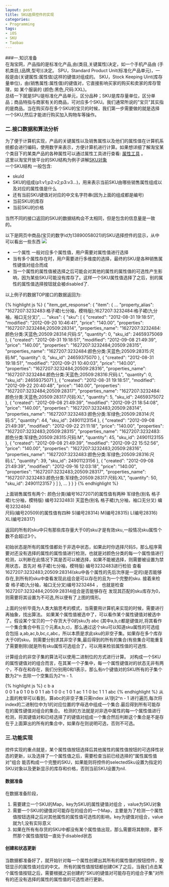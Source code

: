 ```yaml
---
layout: post
title: SKU选择控件的实现
categories:
- Programming
tags:
- iOS
- SKU
- Taobao
---
```



###一.知识准备     
在淘宝网，产品指的是标准化产品,由(类目,关键属性)决定，如一个手机产品由 (手机类目,(品牌,型号))决定。
SPU，Standard Product Unit(标准化产品单元)，一般是由(关键属性:属性值)这样的键值对组成的。
SKU，Stock Keeping Uint(库存量单位)，由(销售属性:属性值)的键值对，它直接影响买家的购买和卖家的库存管理，如 某个服装的 (颜色:黑色,尺码:XXL)。   
总结一下就是SPU是标准化产品单元，区分品种；SKU是库存量单位，区分单品；商品特指与商家有关的商品，可对应多个SKU。我们通常所说的"宝贝"其实指的是商品。当在购买存在多个SKU的宝贝的时候，我们第一步需要做的就是选择一个SKU,然后才能进行购买加入购物车等操作。

### 二.接口数据和算法分析     
为了便于计算机实现，产品的关键属性以及销售属性以及他们的属性值在计算机系统都会进行编码，使用数字来表示，方便计算机进行计算。如果想详细了解淘宝某个类目下的某类产品的各种属性可以通过属性工具进行查看:
[属性工具](http://open.taobao.com/api_tool/props/)  。  
这里以淘宝开放平台的SKU结构为例子讲解[SKU对象](http://api.taobao.com/apidoc/dataStruct.htm?path=cid:4-dataStructId:17-apiId:20)      
一个SKU结构 一般包含:

*  skuId
* SKU的组成(p1:v1;p2:v2;p3:v3...)，用来表示当前SKU由哪些销售属性组成以及对应的属性值是什么
* 还有当前SKU键值对对应的中文名字符串(因为上面的组成都是编号)
* 当前SKU的库存
* 当前SKU的价格

当然不同的接口返回的SKU的数据结构会不太相同，但是包含的信息量是一致的。

以下是网页中商品(宝贝的数字id为13890058021)的SKU选择控件的显示，从中可以看出一些东西
![](http://ww2.sinaimg.cn/large/65cc0af7gw1dx5mlv0vznj.jpg)

* 一个属性 一般对应多个属性值，用户需要对属性值进行选择
* 当有多个属性存在时，用户需要进行多维度的选择，最终的SKU是各种销售属性键值对组合而成
* 当一个属性的属性值被选择之后可能会对其他的属性的属性值的可选性产生影响，因为某些SKU可能没有库存了。这样一个SKU属性值选择了之后，别的属性的属性值选择按钮就会被disabled了.

以上例子的数据TOP接口的数据返回为:

{% highlight js %}
{
  "item_get_response": {
    "item": {
    ...
      "property_alias": "1627207:3232483:格子裙(七分袖，模特版);1627207:3232484:格子裙(九分袖，袖口无分叉)",
      ...
      "skus": {
        "sku": [
          {
            "created": "2012-08-31 19:18:51",
            "modified": "2012-09-20 10:46:41",
            "price": "140.00",
            "properties": "1627207:3232484;20509:28314",
            "properties_name": "1627207:3232484:颜色分类:天蓝色;20509:28314:尺码:S",
            "quantity": 0,
            "sku_id": 24659375069
          },
          {
            "created": "2012-08-31 19:18:51",
            "modified": "2012-09-08 21:49:39",
            "price": "140.00",
            "properties": "1627207:3232484;20509:28315",
            "properties_name": "1627207:3232484:颜色分类:天蓝色;20509:28315:尺码:M",
            "quantity": 0,
            "sku_id": 24659375070
          },
          {
            "created": "2012-08-31 19:18:51",
            "modified": "2012-09-21 10:40:03",
            "price": "140.00",
            "properties": "1627207:3232484;20509:28316",
            "properties_name": "1627207:3232484:颜色分类:天蓝色;20509:28316:尺码:L",
            "quantity": 0,
            "sku_id": 24659375071
          },
          {
            "created": "2012-08-31 19:18:51",
            "modified": "2012-09-22 20:40:48",
            "price": "140.00",
            "properties": "1627207:3232484;20509:28317",
            "properties_name": "1627207:3232484:颜色分类:天蓝色;20509:28317:尺码:XL",
            "quantity": 5,
            "sku_id": 24659375072
          },
          {
            "created": "2012-09-08 21:49:39",
            "modified": "2012-09-21 18:54:08",
            "price": "140.00",
            "properties": "1627207:3232483;20509:28314",
            "properties_name": "1627207:3232483:颜色分类:军绿色;20509:28314:尺码:S",
            "quantity": 44,
            "sku_id": 24901123154
          },
          {
            "created": "2012-09-08 21:49:39",
            "modified": "2012-09-22 21:11:18",
            "price": "140.00",
            "properties": "1627207:3232483;20509:28315",
            "properties_name": "1627207:3232483:颜色分类:军绿色;20509:28315:尺码:M",
            "quantity": 45,
            "sku_id": 24901123155
          },
          {
            "created": "2012-09-08 21:49:39",
            "modified": "2012-09-22 15:52:56",
            "price": "140.00",
            "properties": "1627207:3232483;20509:28316",
            "properties_name": "1627207:3232483:颜色分类:军绿色;20509:28316:尺码:L",
            "quantity": 39,
            "sku_id": 24901123156
          },
          {
            "created": "2012-09-08 21:49:39",
            "modified": "2012-09-16 12:03:18",
            "price": "140.00",
            "properties": "1627207:3232483;20509:28317",
            "properties_name": "1627207:3232483:颜色分类:军绿色;20509:28317:尺码:XL",
            "quantity": 50,
            "sku_id": 24901123157
          }
        ]
      },
      ...
    }
  }
}
{% endhighlight %}

上面销售属性有两个:
颜色分类(编号1627207)的属性值有两种 军绿色(别名 格子裙(七分袖，模特版) 编号3232483) 天蓝色(别名 格子裙(九分袖，袖口无分叉) 编号3232484)     
尺码(编号20509)的属性值有四种 S(编号28314) M(编号28315) L(编号28316) XL(编号28317)

返回的所有的sku中只有那些库存量大于0的sku才是有效sku,一般情况sku属性个数不会超过3个。    

初始状态是所有的属性值都处于非选中状态，如果此时你选择尺码S，那么程序需要对还没有选择的属性的属性值进行检测，也就是对颜色分类的每一个属性值进行检测，以判断在此情况下其是否可以被选择，如果不能被选择，则需要被设置为禁用状态，首先对 格子裙(七分袖，模特版) 编号3232483进行检验 查看 1627207:3232483;20509:28314(sku中各个属性的先后次序是一定的)是否能够存在,到所有的sku中查看发现此组合是可以存在的且为一个完整的sku. 接着来检查 格子裙(九分袖，袖口无分叉)编号3232484 ， 也就是检查1627207:3232484;20509:28314组合是否能够存在 发现其匹配的sku库存为0，则需要将其设置为不可选,所以便有了上图的情形。     

上面的分析毕竟为人类大脑思考的模式，当需要用计算机来实现的时候，需要进行再抽象，找出算法。
如果某个属性值被选中了，可以看作某个属性键值对被选中了。假设某个宝贝的一个存货大于0的sku为 abc (其中a,b,c都是键值对,将其看作一个集合集合中有三个元素a,b,c)，那么通过这个sku可以知道sku属性的可选组合包括 a,ab,ac,b,bc,c,abc，所以本质是求此sku的非空子集。如果存在多个库存大于0的sku，则需要分别求其非空子集,最后得到的所有的集合(有些集合可能重复了需要剔除)就是所有sku属性可选组合了，可以用来检验属性值的可选性.   

计算组合的非空子集的算法可以使用二进制位的方式进行计算。
对构成一个SKU的属性键值对的组合而言，在其某一个子集中，每一个属性键值对的状态无非有两个，不存在和存在，我们分别用0和1表示，那么有n个键值对的SKU所有的子集个数为2^n 去除一个空集后为2^n - 1.

{% highlight js %}
c   b   a   
0   0   1      a 
0   1   0      b
0   1   1      ab
1   0   0      c
1   0   1      ac
1   1   0      bc
1   1   1      abc
{% endhighlight %}
从上面的枚举可以看到，算abc的非空子集只需index 从1到2^n - 1 进行遍历,每次将index的二进制位中为1的对应位置的字母选中组成一个集合.最后得到所有可能存在的属性键值对组合的集合。
检测的方法就是对非选中属性的每一个属性值进行检测，将其键值对和已经选择了的键值对组成一个集合然后判断这个集合是不是存在于上面算出的所有的集合中，如果存在则说明可选，否则不可选。

### 三.功能实现
控件实现的重点就是，某个属性值按钮选择后其他属性的属性值按钮的可选择性状态的更新，以及选择了一个属性值之后，需要检查当前已经选择的"属性属性值对"组合 能否构成一个完整的SKU，如果能则将控件的selectedSku设置为指定的SKU对象以及更新显示的库存和价格，否则当前SKU设置为nil.

#### 数据准备
在数据准备阶段，   

1. 需要建立一个SKU的Map，key为SKU的属性键值对组合 ，value为SKU对象     
2. 需要一个SKU的键值对可能存在的组合的一个Map，主要是为了检测一个属性值按钮选择之后对其他属性的属性值可选性的影响，key为键值对组合，value就为1,没有实际意义     
3. 如果在所有有存货的SKU中都没有某个属性值出现，那么需要将其剔除，要不然那个属性值按钮一直处于disabled状态    

#### 创建和状态更新
当数据都准备好了，就开始针对每一个属性创建出其所有的属性值的按钮控件，按钮显示的属性值对应的中文。
所有的属性值按钮都创建OK了之后，当我们点击某个属性值按钮之后，需要根据之前创建的"SKU的键值对可能存在的组合子集"对所有的还没有选择的属性的属性值的可选性进行更新。